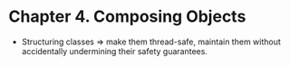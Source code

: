 # Chapter 4. Composing Objects

* Structuring classes => make them thread-safe, maintain them without accidentally undermining their safety guarantees.
